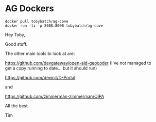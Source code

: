 # AG Dockers

    docker pull tobybatch/ag-cove
    docker run -ti -p 8008:8008 tobybatch/ag-cove

Hey Toby,

Good stuff.

The other main tools to look at are:

https://github.com/devgateway/open-aid-geocoder  (I've not managed to get a copy running to date... but it should run)

https://github.com/devinit/D-Portal

and

https://github.com/zimmerman-zimmerman/OIPA

All the best

Tim
